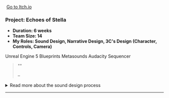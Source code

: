 <div class="project-card">

  <div class="project-flex-container">
    <div class="project-image-column">
      <img src="{{ '/Images/Gp3.jpg' | relative_url }}" alt="">
      <a href="" class="itchio-link" target="_blank" rel="noopener noreferrer">
        <i class="fa-brands fa-itch-io"></i> Go to Itch.io
      </a>
    </div>
    <div class="project-text-column">
      <h3>Project: Echoes of Stella</h3>
      <div class="project-meta">
        <ul>
          <li><strong>Duration: 6 weeks </strong> </li>
          <li><strong>Team Size: 14 </strong> </li>
          <li><strong>My Roles: Sound Design, Narrative Design, 3C's Design (Character, Controls, Camera)</strong> </li>
        </ul>
      </div> 
      <div class="project-tools-summary">
  <span class="tool-tag"><i class="fa-brands fa-unreal"></i> Unreal Engine 5</span>
  <span class="tool-tag"><i class="fa-solid fa-diagram-project"></i> Blueprints</span>
  <span class="tool-tag"><i class="fa-solid fa-wave-square"></i> Metasounds</span>
  <span class="tool-tag"><i class="fa-solid fa-wave-square"></i> Audacity</span>
  <span class="tool-tag"><i class="fa-solid fa-film"></i> Sequencer</span>
</div>
      <p></p>  
      <blockquote class="testimonial">
        <p>""</p>
        <cite>– </cite>
      </blockquote>
    </div>
  </div>

  <div class="project-details-row">
    <details>
      <summary>Read more about the sound design process</summary>
      <div class="details-content">
        <div class="process-stage">
          <h3>Alpha Stage: Conceptual Sound & Early Prototyping: </h3>
          <div class="stage-content-flex">
            <div class="stage-gallery">
              <p class="gallery-label">Process images:</p>
              <a href="{{ '/Images/ph.jpg' | relative_url }}" target="_blank"><img src="{{ '/Images/ph.jpg' | relative_url }}" alt="" class="gallery-thumbnail"></a>
            </div>
            <div class="stage-description">
              <p></p>
              <ul>
                <li>In the Alpha phase, my initial concept was to create a mysterious and unsettling atmosphere by making the "mirror world" sound hollow and unnatural, with 'bouncy' echoes. However, early prototypes proved this to be a valuable lesson: while the idea was interesting conceptually, it clashed with player expectations and felt jarring rather than immersive. Recognizing this early, I made the decision to pivot away from this initial concept. The main challenge during this phase was also adapting after our sound programmer left the project, which required a more hands-on, technical approach from my side.</li>
              </ul>
            </div>
          </div>
        </div>
        <div class="process-stage">
          <h3>Beta Stage: Full Implementation & Voice-Over Production: </h3>
          <div class="stage-content-flex">
            <div class="stage-gallery">
              <p class="gallery-label">Process images:</p>
              <a href="{{ '/Images/ph.jpg' | relative_url }}" target="_blank"><img src="{{ '/Images/ph.jpg' | relative_url }}" alt="" class="gallery-thumbnail"></a>
            </div>
            <div class="stage-description">
              <p></p>
              <ul>
                <li>For the Beta, I completely overhauled the sound design, moving towards high-quality, realistic sounds to ground the player and build a more believable tension. This phase involved a massive implementation effort. A key collaboration was with another designer, where we wrote, recorded, and implemented 143 unique voice lines for the main character and the monster. My artistic vision for the monster's voice was to blend my performance with the young girl's, creating a corrupted, layered sound that hinted at the story's tragic connection between them. My goal was to have every interactable object and key moment in the game functionally sound-scaped by the end of this phase.</li>
              </ul>
            </div>
          </div>
        </div>
        <div class="process-stage">
          <h3>Gold Stage: System Refinement & Polish: </h3>
          <div class="stage-content-flex">
            <div class="stage-gallery">
              <p class="gallery-label">Results & Details:</p>
              <a href="{{ '/Images/phg.png' | relative_url }}" target="_blank"><img src="{{ '/Images/phg.png' | relative_url }}" alt="" class="gallery-thumbnail"></a>
            </div>
            <div class="stage-description">
              <p></p>
              <ul>
              <li>The Gold stage was focused on building smart, effective systems and polishing the final mix. To create a more dynamic and less repetitive environment, I built a simple but effective ambient sound system in Unreal. A significant technical improvement was migrating all voice lines from simple widgets to Unreal's native Dialogue System, which allowed for easy randomization of lines while keeping the subtitles perfectly synced. I also worked closely with our composer to ensure the music and my sound effects (SFX) complemented each other, and collaborated with our sound producer who applied the final effects on the voice lines, resulting in a very efficient audio workflow.</li>
                </ul>
            </div>
          </div>
        </div>
        <div class="process-stage">
          <h3>Post-Mortem: </h3>
          <div class="stage-content-flex">
            <div class="stage-gallery">
              <p class="gallery-label">Key Takeaway:</p>
              <blockquote class="testimonial">
                <p></p>
                <ul>
                <li>My key takeaway from this project is that a Sound Designer's most important tool is proactive communication. Sound is often considered late in the process, and I learned that actively seeking out level designers and other disciplines early is essential for seamless integration and avoiding last-minute stress.</li>
              </ul>
              </blockquote>
            </div>
            <div class="stage-description">
              <h4>What Went Well:</h4>
              <ul><li>The collaboration with the music composer and sound producer was excellent, creating a clear and efficient workflow for music, SFX, and voice-over effects.</li></ul>
              <ul><li>I'm very proud of the artistic direction and implementation of the monster's voice, which successfully conveyed a complex narrative layer through sound design alone.</li></ul>
              <h4>What Could Be Improved:</h4>
              <ul><li>My initial "hollow world" sound concept was a failed experiment, but scrapping it was the right decision. It was a crucial lesson in prioritizing the actual player experience over an abstract idea.</li></ul>
              <ul><li>The project highlighted the challenge of sound design being an afterthought for other departments. My personal process improvement for the future is to establish regular check-ins with the level design team to anticipate their audio needs long before a deadline.</li></ul>
            </div>
          </div>
        </div> </div>   </details>
  </div> <hr style="border-color: #555;">    </div>       

